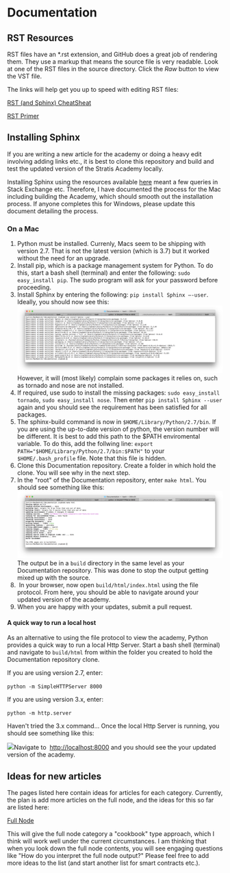 # Documentation

## RST Resources

RST files have an *.rst extension, and GitHub does a great job of rendering them. They use a markup that means the source file is very readable. Look at one of the RST files in the source directory. Click the *Raw* button to view the VST file. 

The links will help get you up to speed with editing RST files:  

[RST (and Sphinx) CheatSheat](https://thomas-cokelaer.info/tutorials/sphinx/rest_syntax.html#internal-and-external-links)

[RST Primer](http://www.sphinx-doc.org/en/master/usage/restructuredtext/basics.html)

## Installing Sphinx 

If you are writing a new article for the academy or doing a heavy edit involving adding links etc., it is best to clone this repository and build and test the updated version of the Stratis Academy locally.

Installing Sphinx using the resources available [here](http://www.sphinx-doc.org/en/master/index.html) meant a few queries in Stack Exchange etc. Therefore, I have documented the process for the Mac including building the Academy, which should smooth out the installation process. If anyone completes this for Windows, please update this document detailing the process.

### On a Mac

1. Python must be installed. Currenly, Macs seem to be shipping with version 2.7. That is not the latest version (which is 3.7) but it worked without the need for an upgrade.
2. Install pip, which is a package management system for Python. To do this, start a bash shell (terminal) and enter the following: `sudo easy_install pip`. The sudo program will ask for your password before proceeding.
3. Install Sphinx by entering the following: `pip install Sphinx –-user`. Ideally, you should now see this:![](install_sphinx.png)However, it will (most likely) complain some packages it relies on, such as tornado and nose are not installed.
4. If required, use sudo to install the missing packages: `sudo easy_install tornado`, `sudo easy_install nose`. Then enter `pip install Sphinx --user` again and you should see the requirement has been satisfied for all packages.
5. The sphinx-build command is now in `$HOME/Library/Python/2.7/bin`. If you are using the up-to-date version of python, the version number will be different. It is best to add this path to the \$PATH enviromental variable. To do this, add the follwing line: `export PATH="$HOME/Library/Python/2.7/bin:$PATH"` to your `$HOME/.bash_profile` file. Note that this file is hidden.
6. Clone this Documentation repository. Create a folder in which hold the clone. You will see why in the next step.
7. In the "root" of the Documentation repository, enter `make html`. You should see something like this:![](building_academy.png) The output be in a `build` directory in the same level as your Documentation repository. This was done to stop the output getting mixed up with the source.
8.  In your browser, now open `build/html/index.html` using the file protocol. From here, you should be able to navigate around your updated version of the academy.
9. When you are happy with your updates, submit a pull request.

#### A quick way to run a local host

As an alternative to using the file protocol to view the academy, Python provides a quick way to run a local Http Server. Start a bash shell (terminal) and navigate to `build/html` from within the folder you created to hold the Documentation repository clone.

If you are using version 2.7, enter:

`python -m SimpleHTTPServer 8000`

If you are using version 3.x, enter:

`python -m http.server`

Haven't tried the 3.x command... Once the local Http Server is running, you should see something like this:

![](/Users/jtopham/Documents/Stratis/Academy/Documentation/local_Http_server.png)Navigate to  [http://localhost:8000](http://localhost:8000/) and you should see the your updated version of the academy. 

## Ideas for new articles

The pages listed here contain ideas for articles for each category. Currently, the plan is add more articles on the full node, and the ideas for this so far are listed here:

[Full Node](Full_Node_Document_Ideas.md)

This will give the full node category a "cookbook" type approach, which I think will work well under the current circumstances. I am thinking that when you look down the full node contents, you will see engaging questions like "How do you interpret the full node output?" Please feel free to add more ideas to the list (and start another list for smart contracts etc.).

